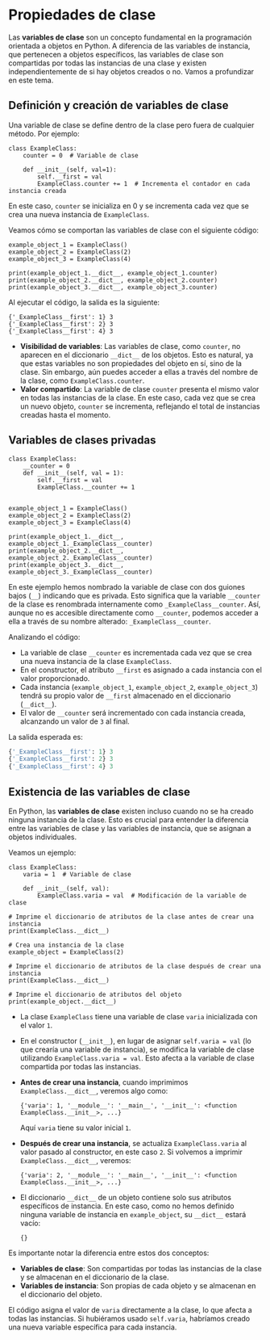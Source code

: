# Propiedades de clase

Las **variables de clase** son un concepto fundamental en la programación orientada a objetos en Python. A diferencia de las variables de instancia, que pertenecen a objetos específicos, las variables de clase son compartidas por todas las instancias de una clase y existen independientemente de si hay objetos creados o no. Vamos a profundizar en este tema.

## Definición y creación de variables de clase

Una variable de clase se define dentro de la clase pero fuera de cualquier método. Por ejemplo:

```
class ExampleClass:
    counter = 0  # Variable de clase

    def __init__(self, val=1):
        self.__first = val
        ExampleClass.counter += 1  # Incrementa el contador en cada instancia creada
```

En este caso, `counter` se inicializa en 0 y se incrementa cada vez que se crea una nueva instancia de `ExampleClass`.

Veamos cómo se comportan las variables de clase con el siguiente código:

```
example_object_1 = ExampleClass()
example_object_2 = ExampleClass(2)
example_object_3 = ExampleClass(4)

print(example_object_1.__dict__, example_object_1.counter)
print(example_object_2.__dict__, example_object_2.counter)
print(example_object_3.__dict__, example_object_3.counter)
```

Al ejecutar el código, la salida es la siguiente:

```
{'_ExampleClass__first': 1} 3
{'_ExampleClass__first': 2} 3
{'_ExampleClass__first': 4} 3
```

* **Visibilidad de variables**: Las variables de clase, como `counter`, no aparecen en el diccionario `__dict__` de los objetos. Esto es natural, ya que estas variables no son propiedades del objeto en sí, sino de la clase. Sin embargo, aún puedes acceder a ellas a través del nombre de la clase, como `ExampleClass.counter`.
* **Valor compartido**:  La variable de clase `counter` presenta el mismo valor en todas las instancias de la clase. En este caso, cada vez que se crea un nuevo objeto, `counter` se incrementa, reflejando el total de instancias creadas hasta el momento.


## Variables de clases privadas

```
class ExampleClass:
    __counter = 0
    def __init__(self, val = 1):
        self.__first = val
        ExampleClass.__counter += 1


example_object_1 = ExampleClass()
example_object_2 = ExampleClass(2)
example_object_3 = ExampleClass(4)

print(example_object_1.__dict__, example_object_1._ExampleClass__counter)
print(example_object_2.__dict__, example_object_2._ExampleClass__counter)
print(example_object_3.__dict__, example_object_3._ExampleClass__counter)
```

En este ejemplo hemos nombrado la variable de clase con dos guiones bajos (`__`) indicando que es privada. Esto significa que la variable `__counter` de la clase es renombrada internamente como `_ExampleClass__counter`. Así, aunque no es accesible directamente como `__counter`, podemos acceder a ella a través de su nombre alterado: `_ExampleClass__counter`.

Analizando el código:

* La variable de clase `__counter` es incrementada cada vez que se crea una nueva instancia de la clase `ExampleClass`.
* En el constructor, el atributo `__first` es asignado a cada instancia con el valor proporcionado.
* Cada instancia (`example_object_1`, `example_object_2`, `example_object_3`) tendrá su propio valor de `__first` almacenado en el diccionario (`__dict__`).
* El valor de `__counter` será incrementado con cada instancia creada, alcanzando un valor de `3` al final.

La salida esperada es:

```python
{'_ExampleClass__first': 1} 3
{'_ExampleClass__first': 2} 3
{'_ExampleClass__first': 4} 3
```

## Existencia de las variables de clase

En Python, las **variables de clase** existen incluso cuando no se ha creado ninguna instancia de la clase. Esto es crucial para entender la diferencia entre las variables de clase y las variables de instancia, que se asignan a objetos individuales.

Veamos un ejemplo:

```
class ExampleClass:
    varia = 1  # Variable de clase

    def __init__(self, val):
        ExampleClass.varia = val  # Modificación de la variable de clase

# Imprime el diccionario de atributos de la clase antes de crear una instancia
print(ExampleClass.__dict__)

# Crea una instancia de la clase
example_object = ExampleClass(2)

# Imprime el diccionario de atributos de la clase después de crear una instancia
print(ExampleClass.__dict__)

# Imprime el diccionario de atributos del objeto
print(example_object.__dict__)
```

* La clase `ExampleClass` tiene una variable de clase `varia` inicializada con el valor `1`.
* En el constructor (`__init__`), en lugar de asignar `self.varia = val` (lo que crearía una variable de instancia), se modifica la variable de clase utilizando `ExampleClass.varia = val`. Esto afecta a la variable de clase compartida por todas las instancias.
* **Antes de crear una instancia**, cuando imprimimos `ExampleClass.__dict__`, veremos algo como:
    ```
    {'varia': 1, '__module__': '__main__', '__init__': <function ExampleClass.__init__>, ...}
    ```
  Aquí `varia` tiene su valor inicial `1`.

* **Después de crear una instancia**, se actualiza `ExampleClass.varia` al valor pasado al constructor, en este caso `2`. Si volvemos a imprimir `ExampleClass.__dict__`, veremos:
    ```
    {'varia': 2, '__module__': '__main__', '__init__': <function ExampleClass.__init__>, ...}
    ```
* El diccionario `__dict__` de un objeto contiene solo sus atributos específicos de instancia. En este caso, como no hemos definido ninguna variable de instancia en `example_object`, su `__dict__` estará vacío:

  ```
  {}
  ```

Es importante notar la diferencia entre estos dos conceptos:
* **Variables de clase**: Son compartidas por todas las instancias de la clase y se almacenan en el diccionario de la clase.
* **Variables de instancia**: Son propias de cada objeto y se almacenan en el diccionario del objeto.

El código asigna el valor de `varia` directamente a la clase, lo que afecta a todas las instancias. Si hubiéramos usado `self.varia`, habríamos creado una nueva variable específica para cada instancia.

